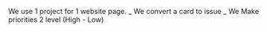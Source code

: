We use 1 project for 1 website page.
_
We convert a card to issue 
_
We Make priorities 2 level (High - Low)
